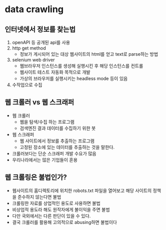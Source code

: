 # data crawling

## 인터넷에서 정보를 찾는법

1. openAPI 등 공개된 api를 사용
2. http get method
   - 정보가 게시되어 있는 대상 웹사이트의 html를 얻고 text로 parse하는 방법
3. selenium web driver
   - 웹브라우저 인스턴스를 생성해 실행시킨 후 해당 인스턴스를 컨트롤
   - 웹사이트 테스트 자동화 목적으로 개발
   - 가상의 브라우저를 실행시키는 headless mode 등이 있음
4. 수작업으로 수집

## 웹 크롤러 vs 웹 스크래퍼

- 웹 크롤러
  - 웹을 탐색/수집 하는 프로그램
  - 검색엔진 결과 데이터를 수집하기 위한 봇
- 웹 스크래퍼
  - 웹 사이트에서 정보를 추출하는 프로그램
  - 고정된 장소에 있는 데이터를 추출하는 것을 말한다.
- 크롤러보다는 단순 스크래퍼 개발 수요가 많음
- 우리나라에서는 많은 기업들이 혼용

## 웹 크롤링은 불법인가?

- 웹사이트의 홈디렉토리에 위치한 robots.txt 파일을 열어보고 해당 사이트의 정책을 준수하지 않는다면 불법
- 크롤링한 자료를 상업적인 용도로 사용하면 불법
- 비상업적 용도라 해도 원작자에게 불이익을 주면 불법
- 다만 국외에서는 다른 판단이 있을 수 있다.
- 결국 크롤러를 활용해 고의적으로 abusing하면 불법이다